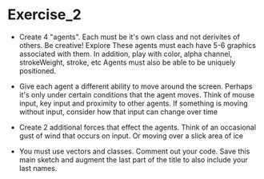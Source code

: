# Exercise_2

- Create 4 "agents". Each must be it's own class and not derivites of others. Be creative! Explore
      These agents must each have 5-6 graphics associated with them. In addition, play with color, alpha channel, 
      strokeWeight, stroke, etc
      Agents must also be able to be uniquely positioned.
      
- Give each agent a different ability to move around the screen. Perhaps it's only under certain conditions that the agent moves. Think of mouse input, key input and proximity to other agents. If something is moving without input, consider how that input can change over time

- Create 2 additional forces that effect the agents. Think of an occasional gust of wind that occurs on input. Or moving over a slick area of ice

- You must use vectors and classes. Comment out your code. Save this main sketch and augment the last part of the title to  also include your last names.
